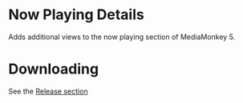 # Now Playing Details
Adds additional views to the now playing section of MediaMonkey 5.

# Downloading
See the [Release section](https://github.com/mmuffins/mediamonkey-nowplayingdetails/releases)

